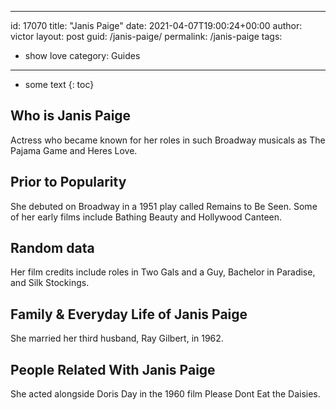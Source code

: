  ---
id: 17070
title: "Janis Paige"
date: 2021-04-07T19:00:24+00:00
author: victor
layout: post
guid: /janis-paige/
permalink: /janis-paige
tags:
 - show love
category: Guides
---

* some text
{: toc}

## Who is Janis Paige

Actress who became known for her roles in such Broadway musicals as The Pajama Game and Heres Love.

## Prior to Popularity

She debuted on Broadway in a 1951 play called Remains to Be Seen. Some of her early films include Bathing Beauty and Hollywood Canteen.

## Random data

Her film credits include roles in Two Gals and a Guy, Bachelor in Paradise, and Silk Stockings.

## Family & Everyday Life of Janis Paige

She married her third husband, Ray Gilbert, in 1962.

## People Related With Janis Paige

She acted alongside Doris Day in the 1960 film Please Dont Eat the Daisies.
 